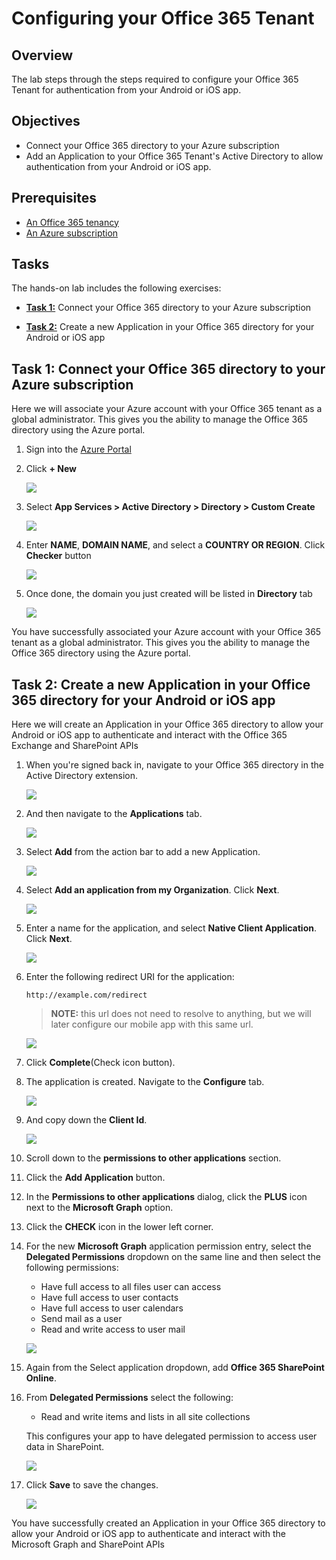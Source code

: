 Configuring your Office 365 Tenant
==================================

## Overview

The lab steps through the steps required to configure your Office 365 Tenant for authentication from your Android or iOS app.

## Objectives
- Connect your Office 365 directory to your Azure subscription
- Add an Application to your Office 365 Tenant's Active Directory to allow authentication from your Android or iOS app.

## Prerequisites

- [An Office 365 tenancy][sign-up-for-o365]
- [An Azure subscription][azure-management-portal]

[sign-up-for-o365]: http://office.microsoft.com/en-nz/business/office-365-enterprise-e3-business-software-FX103030346.aspx
[azure-management-portal]: https://manage.windowsazure.com/

## Tasks

The hands-on lab includes the following exercises:

- [**Task 1:**](#task1) Connect your Office 365 directory to your Azure subscription

- [**Task 2:**](#task2) Create a new Application in your Office 365 directory for your Android or iOS app


<a name="task1"></a>
## Task 1: Connect your Office 365 directory to your Azure subscription

Here we will associate your Azure account with your Office 365 tenant as a global administrator.
This gives you the ability to manage the Office 365 directory using the Azure portal.

01. Sign into the [Azure Portal](https://manage.windowsazure.com/)

02. Click **+ New**

    ![](img/0001_azure_portal_new_button.png)

03. Select **App Services > Active Directory > Directory > Custom Create**

    ![](img/0005_custom_create_active_directory.png)

04. Enter **NAME**, **DOMAIN NAME**, and select a **COUNTRY OR REGION**. Click **Checker** button

    ![](img/00010_create_directory.png)

05. Once done, the domain you just created will be listed in **Directory** tab

    ![](img/00015_directory_list.png)

You have successfully associated your Azure account with your Office 365 tenant as a global administrator.
This gives you the ability to manage the Office 365 directory using the Azure portal.

<a name="task2"></a>
## Task 2: Create a new Application in your Office 365 directory for your Android or iOS app

Here we will create an Application in your Office 365 directory to allow your Android or iOS app to authenticate and interact with the Office 365 Exchange and SharePoint APIs

01. When you're signed back in, navigate to your Office 365 directory in the Active Directory extension.

    ![](img/00030_navigate_to_active_directory.png)

02. And then navigate to the **Applications** tab.

    ![](img/00035_navigate_to_applications_tab.png)

03. Select **Add** from the action bar to add a new Application.
    
    ![](img/00040_add_new_application.png)

04. Select **Add an application from my Organization**. Click **Next**.
    
    ![](img/00045_add_application_by_my_org.png)

05. Enter a name for the application, and select **Native Client Application**. Click **Next**.

    ![](img/00050_add_native_application.png)

06. Enter the following redirect URI for the application:

        http://example.com/redirect

    > **NOTE:** this url does not need to resolve to anything, but we will later configure our mobile app with this same url.

    ![](img/00055_add_redirect_uri.png)

07. Click **Complete**(Check icon button).

08. The application is created. Navigate to the **Configure** tab.

    ![](img/00060_navigate_to_configure_tab.png)

09. And copy down the **Client Id**.

    ![](img/00065_copy_down_client_id.png)

10. Scroll down to the **permissions to other applications** section. 

11. Click the **Add Application** button.

12. In the **Permissions to other applications** dialog, click the **PLUS** icon next to the **Microsoft Graph** option.

13. Click the **CHECK** icon in the lower left corner.
 
14. For the new **Microsoft Graph** application permission entry, select the **Delegated Permissions** dropdown on the same line and then select the following permissions:
    * Have full access to all files user can access
	* Have full access to user contacts
	* Have full access to user calendars
	* Send mail as a user
	* Read and write access to user mail
    
    ![](img/00070_configure_exchange_permissions.png)

12. Again from the Select application dropdown, add **Office 365 SharePoint Online**.

13. From **Delegated Permissions** select the following:

    * Read and write items and lists in all site collections

    This configures your app to have delegated permission to access user data in SharePoint.

    ![](img/00075_configure_sharepoint_permissions.png)

14. Click **Save** to save the changes.

    ![](img/00080_save_the_changes.png)

You have successfully created an Application in your Office 365 directory to allow your Android or iOS app to authenticate and interact with the Microsoft Graph and SharePoint APIs
